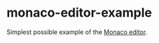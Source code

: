 # monaco-editor-example

Simplest possible example of the [Monaco editor](https://github.com/Microsoft/monaco-editor).


